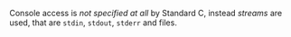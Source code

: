 Console access is _not specified at all_ by Standard C, instead _streams_ are used, that are `stdin`, `stdout`, `stderr` and files.